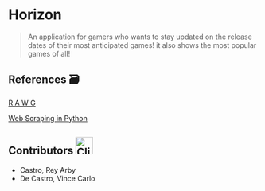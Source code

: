 # Horizon
> An application for gamers who wants to stay updated on the release dates of their most anticipated games!
it also shows the most popular games of all!

## References :card_file_box:
[R A W G](https://rawg.io/)

[Web Scraping in Python](https://youtu.be/bargNl2WeN4?si=XM9B7MSq2PSU-kuj)
## Contributors <img src="https://raw.githubusercontent.com/Tarikul-Islam-Anik/Animated-Fluent-Emojis/master/Emojis/Food/Clinking%20Beer%20Mugs.png" alt="Clinking Beer Mugs" width="35" height="35" />
- Castro, Rey Arby
- De Castro, Vince Carlo
